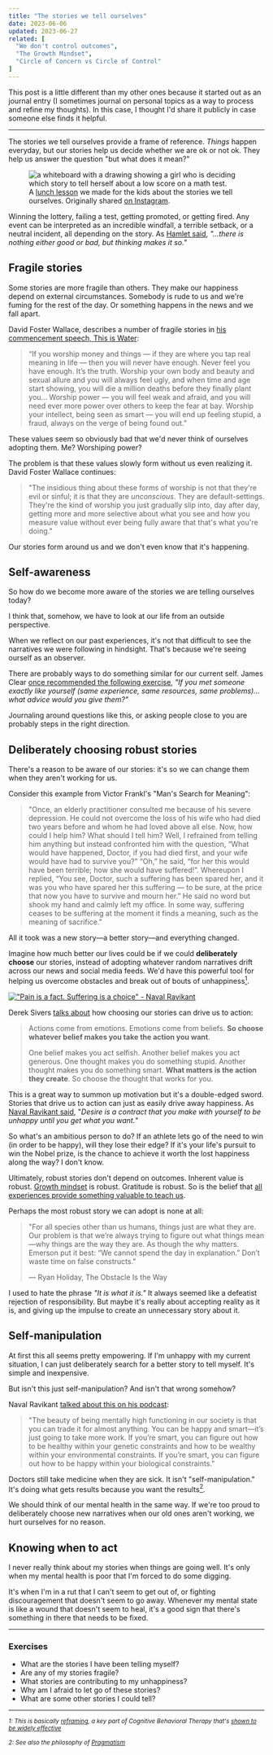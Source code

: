 ```yaml
---
title: "The stories we tell ourselves"
date: 2023-06-06
updated: 2023-06-27
related: [
  "We don't control outcomes",
  "The Growth Mindset",
  "Circle of Concern vs Circle of Control"
]
---
```


This post is a little different than my other ones because it started out as an journal entry (I sometimes journal on personal topics as a way to process and refine my thoughts). In this case, I thought I'd share it publicly in case someone else finds it helpful.

<hr />

The stories we tell ourselves provide a frame of reference. *Things* happen everyday, but our stories help us decide whether we are ok or not ok. They help us answer the question "but what does it mean?"

<figure class="center">
  <img src="{{site.url}}/assets/images/a-bad-thing-happened-to-abby.jpg" alt="a whiteboard with a drawing showing a girl who is deciding which story to tell herself about a low score on a math test." />
  <figcaption>A <a href="{{site.url}}/2022/08/14/lunch-lessons/" target="_blank">lunch lesson</a> we made for the kids about the stories we tell ourselves. Originally shared <a href="https://www.instagram.com/p/BtNFkQblxW8/" target="_blank">on Instagram</a>.</figcaption>
</figure>

Winning the lottery, failing a test, getting promoted, or getting fired. Any event can be interpreted as an incredible windfall, a terrible setback, or a neutral incident, all depending on the story. As [Hamlet said](https://www.goodreads.com/quotes/21959-there-is-nothing-either-good-or-bad-but-thinking-makes), *"…there is nothing either good or bad, but thinking makes it so."*

## Fragile stories

Some stories are more fragile than others. They make our happiness depend on external circumstances.  Somebody is rude to us and we're fuming for the rest of the day. Or something happens in the news and we fall apart.

David Foster Wallace, describes a number of fragile stories in [his commencement speech, This is Water](https://jamesclear.com/great-speeches/this-is-water-by-david-foster-wallace):

> “If you worship money and things — if they are where you tap real meaning in life — then you will never have enough. Never feel you have enough. It’s the truth. Worship your own body and beauty and sexual allure and you will always feel ugly, and when time and age start showing, you will die a million deaths before they finally plant you... Worship power — you will feel weak and afraid, and you will need ever more power over others to keep the fear at bay. Worship your intellect, being seen as smart — you will end up feeling stupid, a fraud, always on the verge of being found out.”

These values seem so obviously bad that we'd never think of ourselves adopting them. Me? Worshiping power?

The problem is that these values slowly form without us even realizing it. David Foster Wallace continues:

> "The insidious thing about these forms of worship is not that they're evil or sinful; it is that they are *unconscious*. They are default-settings. They're the kind of worship you just gradually slip into, day after day, getting more and more selective about what you see and how you measure value without ever being fully aware that that's what you're doing."

Our stories form around us and we don't even know that it's happening.

## Self-awareness

So how do we become more aware of the stories we are telling ourselves today?

I think that, somehow, we have to look at our life from an outside perspective.

When we reflect on our past experiences, it's not that difficult to see the narratives we were following in hindsight. That's because we're seeing ourself as an observer.

There are probably ways to do something similar for our current self. James Clear [once recommended the following exercise](https://jamesclear.com/3-2-1/january-7-2021), *"If you met someone exactly like yourself (same experience, same resources, same problems)… what advice would you give them?"*

Journaling around questions like this, or asking people close to you are probably steps in the right direction.

## Deliberately choosing robust stories

There's a reason to be aware of our stories: it's so we can change them when they aren't working for us.

Consider this example from Victor Frankl's "Man's Search for Meaning":

> "Once, an elderly practitioner consulted me because of his severe depression. He could not overcome the loss of his wife who had died two years before and whom he had loved above all else. Now, how could I help him? What should I tell him? Well, I refrained from telling him anything but instead confronted him with the question, “What would have happened, Doctor, if you had died first, and your wife would have had to survive you?” “Oh,” he said, “for her this would have been terrible; how she would have suffered!”. Whereupon I replied, “You see, Doctor, such a suffering has been spared her, and it was you who have spared her this suffering — to be sure, at the price that now you have to survive and mourn her.” He said no word but shook my hand and calmly left my office. In some way, suffering ceases to be suffering at the moment it finds a meaning, such as the meaning of sacrifice."

All it took was a new story—a better story—and everything changed.

Imagine how much better our lives could be if we could **deliberately choose** our stories, instead of adopting whatever random narratives drift across our news and social media feeds. We'd have this powerful tool for helping us overcome obstacles and break out of bouts of unhappiness<a href="#footnote-1"><sup>1</sup></a>.

[!["Pain is a fact. Suffering is a choice" - Naval Ravikant]({{site.url}}/assets/images/pain-vs-suffering.jpg)](https://twitter.com/naval/status/1389064024378122241?lang=en)

Derek Sivers [talks about](https://sive.rs/run2) how choosing our stories can drive us to action:

> Actions come from emotions. Emotions come from beliefs. **So choose whatever belief makes you take the action you want**.
>
> One belief makes you act selfish. Another belief makes you act generous. One thought makes you do something stupid. Another thought makes you do something smart. **What matters is the action they create**. So choose the thought that works for you.

This is a great way to summon up motivation but it's a double-edged sword. Stories that drive us to action can just as easily drive away happiness. As [Naval Ravikant said](https://twitter.com/naval/status/846774878195757057), "*Desire is a contract that you make with yourself to be unhappy until you get what you want.*"

So what's an ambitious person to do? If an athlete lets go of the need to win (in order to be happy), will they lose their edge? If it's your life's pursuit to win the Nobel prize, is the chance to achieve it worth the lost happiness along the way? I don't know.

Ultimately, robust stories don't depend on outcomes. Inherent value is robust. [Growth mindset]({{site.url}}/2011/07/18/the-growth-mindset/) is robust. Gratitude is robust. So is the belief that [all experiences provide something valuable to teach us]({{site.url}}/2020/05/07/i-wish-you-bad-luck/).

Perhaps the most robust story we can adopt is none at all:

> "For all species other than us humans, things just are what they are. Our problem is that we’re always trying to figure out what things mean—why things are the way they are. As though the why matters. Emerson put it best: “We cannot spend the day in explanation.” Don’t waste time on false constructs."
>
> ― Ryan Holiday, The Obstacle Is the Way

I used to hate the phrase *"It is what it is."* It always seemed like a defeatist rejection of responsibility. But maybe it's really about accepting reality as it is, and giving up the impulse to create an unnecessary story about it.

## Self-manipulation

At first this all seems pretty empowering. If I'm unhappy with my current situation, I can just deliberately search for a better story to tell myself. It's simple and inexpensive.

But isn't this just self-manipulation? And isn't that wrong somehow?

Naval Ravikant [talked about this on his podcast](https://nav.al/happiness):

> "The beauty of being mentally high functioning in our society is that you can trade it for almost anything. You can be happy and smart—it’s just going to take more work. If you’re smart, you can figure out how to be healthy within your genetic constraints and how to be wealthy within your environmental constraints. If you’re smart, you can figure out how to be happy within your biological constraints."

Doctors still take medicine when they are sick. It isn't "self-manipulation." It's doing what gets results because you want the results<a href="#footnote-2"><sup>2</sup></a>.

We should think of our mental health in the same way. If we're too proud to deliberately choose new narratives when our old ones aren't working, we hurt ourselves for no reason.

## Knowing when to act

I never really think about my stories when things are going well. It's only when my mental health is poor that I'm forced to do some digging.

It's when I'm in a rut that I can't seem to get out of, or fighting discouragement that doesn't seem to go away. Whenever my mental state is like a wound that doesn't seem to heal, it's a good sign that there's something in there that needs to be fixed.


<hr />

### Exercises

* What are the stories I have been telling myself?
* Are any of my stories fragile?
* What stories are contributing to my unhappiness?
* Why am I afraid to let go of these stories?
* What are some other stories I could tell?

<hr class="section-divider" />

<p>
  <small id="footnote-1"><em>1: This is basically <a href="https://en.wikipedia.org/wiki/Cognitive_reframing" target="_blank">reframing</a>, a key part of Cognitive Behavioral Therapy that's <a href="https://www.ncbi.nlm.nih.gov/pmc/articles/PMC3584580/" target="_blank">shown to be widely effective</a></em></small>
</p>
<p>
  <small id="footnote-2"><em>2: See also the philosophy of <a href="https://en.wikipedia.org/wiki/Pragmatism" target="_blank">Pragmatism</a></em></small>
</p>
